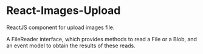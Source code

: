 # React-Images-Upload

ReactJS component for upload images file.

A FileReader interface, which provides methods to read a File or a Blob, and an event model to obtain the results of these reads.
